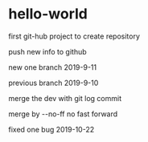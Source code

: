 # hello-world
first git-hub project to create repository

push new info to github

new one branch  2019-9-11

previous branch 2019-9-10

merge the dev with git log commit

merge by --no-ff no fast forward

fixed one bug 2019-10-22

